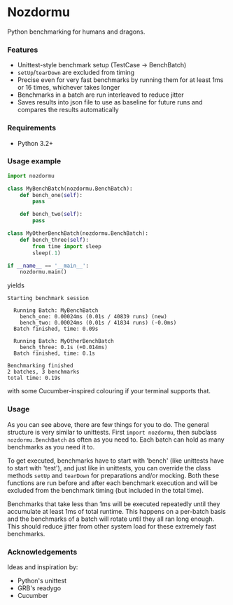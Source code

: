 # Nozdormu

Python benchmarking for humans and dragons.

### Features

* Unittest-style benchmark setup (TestCase -> BenchBatch)
* `setUp`/`tearDown` are excluded from timing
* Precise even for very fast benchmarks by running them for at least 1ms
  or 16 times, whichever takes longer
* Benchmarks in a batch are run interleaved to reduce jitter
* Saves results into json file to use as baseline for future runs and compares
  the results automatically

### Requirements

* Python 3.2+

### Usage example

```python
import nozdormu

class MyBenchBatch(nozdormu.BenchBatch):
    def bench_one(self):
        pass

    def bench_two(self):
        pass

class MyOtherBenchBatch(nozdormu.BenchBatch):
    def bench_three(self):
        from time import sleep
        sleep(.1)

if __name__ == '__main__':
    nozdormu.main()
```

yields

```
Starting benchmark session

  Running Batch: MyBenchBatch
    bench_one: 0.00024ms (0.01s / 40839 runs) (new)
    bench_two: 0.00024ms (0.01s / 41834 runs) (-0.0ms)
  Batch finished, time: 0.09s

  Running Batch: MyOtherBenchBatch
    bench_three: 0.1s (+0.014ms)
  Batch finished, time: 0.1s

Benchmarking finished
2 batches, 3 benchmarks
total time: 0.19s
```

with some Cucumber-inspired colouring if your terminal supports that.

### Usage

As you can see above, there are few things for you to do. The general structure
is very similar to unittests. First `import nozdormu`, then subclass
`nozdormu.BenchBatch` as often as you need to. Each batch can hold as many
benchmarks as you need it to.

To get executed, benchmarks have to start with 'bench' (like unittests have to
start with 'test'), and just like in unittests, you can override the class
methods `setUp` and `tearDown` for preparations and/or mocking. Both these
functions are run before and after each benchmark execution and will be
excluded from the benchmark timing (but included in the total time).

Benchmarks that take less than 1ms will be executed repeatedly until they
accumulate at least 1ms of total runtime. This happens on a per-batch basis
and the benchmarks of a batch will rotate until they all ran long enough. This
should reduce jitter from other system load for these extremely fast
benchmarks.

### Acknowledgements

Ideas and inspiration by:

* Python's unittest
* GRB's readygo
* Cucumber

